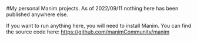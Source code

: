 #My personal Manim projects.
As of 2022/09/11 nothing here has been published anywhere else.

If you want to run anything here, you will need to install Manim. You can find the source code here: https://github.com/manimCommunity/manim